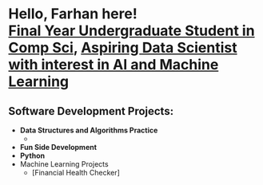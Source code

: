 <h1>Hello, Farhan here! <br/><a href="https://github.com/FarhanQ77">Final Year Undergraduate Student in Comp Sci</a>, <a href="https://www.linkedin.com/in/farhan-qadir-226878249/">Aspiring Data Scientist with interest in AI and Machine Learning </a>

<h2> Software Development Projects:</h2>

- <b>Data Structures and Algorithms Practice </b>
  - []()
- <b>Fun Side Development</b>
- <b>Python</b>
- Machine Learning Projects </b>
  - [Financial Health Checker]


[instagram]: https://www.instagram.com/
[linkedin]: https://linkedin.com/in/

<!--
**FarhanQ77/FarhanQ77** is a ✨ _special_ ✨ repository because its `README.md` (this file) appears on your GitHub profile.

Here are some ideas to get you started:

- 🔭 I’m currently working on ...
- 🌱 I’m currently learning ...
- 👯 I’m looking to collaborate on ...
- 🤔 I’m looking for help with ...
- 💬 Ask me about ...
- 📫 How to reach me: ...
- 😄 Pronouns: ...
- ⚡ Fun fact: ...
-->

